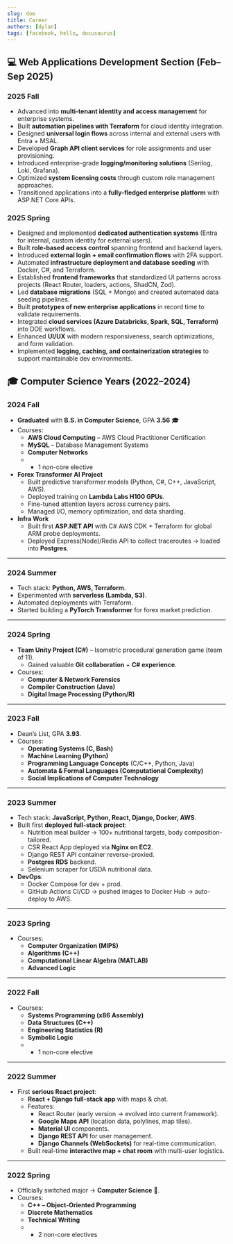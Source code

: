 ```yaml
---
slug: doe
title: Career
authors: [dylan]
tags: [facebook, hello, docusaurus]
---
```


## 💻 Web Applications Development Section (Feb–Sep 2025)

### 2025 Fall

- Advanced into **multi-tenant identity and access management** for enterprise systems.
- Built **automation pipelines with Terraform** for cloud identity integration.
- Designed **universal login flows** across internal and external users with Entra + MSAL.
- Developed **Graph API client services** for role assignments and user provisioning.
- Introduced enterprise-grade **logging/monitoring solutions** (Serilog, Loki, Grafana).
- Optimized **system licensing costs** through custom role management approaches.
- Transitioned applications into a **fully-fledged enterprise platform** with ASP.NET Core APIs.

### 2025 Spring

- Designed and implemented **dedicated authentication systems** (Entra for internal, custom identity for external users).
- Built **role-based access control** spanning frontend and backend layers.
- Introduced **external login + email confirmation flows** with 2FA support.
- Automated **infrastructure deployment and database seeding** with Docker, C#, and Terraform.
- Established **frontend frameworks** that standardized UI patterns across projects (React Router, loaders, actions, ShadCN, Zod).
- Led **database migrations** (SQL + Mongo) and created automated data seeding pipelines.
- Built **prototypes of new enterprise applications** in record time to validate requirements.
- Integrated **cloud services (Azure Databricks, Spark, SQL, Terraform)** into DOE workflows.
- Enhanced **UI/UX** with modern responsiveness, search optimizations, and form validation.
- Implemented **logging, caching, and containerization strategies** to support maintainable dev environments.

## 🎓 Computer Science Years (2022–2024)

### 2024 Fall

- **Graduated** with **B.S. in Computer Science**, GPA **3.56** 🎓
- Courses:
  - **AWS Cloud Computing** – AWS Cloud Practitioner Certification
  - **MySQL** – Database Management Systems
  - **Computer Networks**
  - - 1 non-core elective
- **Forex Transformer AI Project**
  - Built predictive transformer models (Python, C#, C++, JavaScript, AWS).
  - Deployed training on **Lambda Labs H100 GPUs**.
  - Fine-tuned attention layers across currency pairs.
  - Managed I/O, memory optimization, and data sharding.
- **Infra Work**
  - Built first **ASP.NET API** with C# AWS CDK + Terraform for global ARM probe deployments.
  - Deployed Express(Node)/Redis API to collect traceroutes → loaded into **Postgres**.

---

### 2024 Summer

- Tech stack: **Python, AWS, Terraform**.
- Experimented with **serverless (Lambda, S3)**.
- Automated deployments with Terraform.
- Started building a **PyTorch Transformer** for forex market prediction.

---

### 2024 Spring

- **Team Unity Project (C#)** – Isometric procedural generation game (team of 11).
  - Gained valuable **Git collaboration** + **C# experience**.
- Courses:
  - **Computer & Network Forensics**
  - **Compiler Construction (Java)**
  - **Digital Image Processing (Python/R)**

---

### 2023 Fall

- Dean’s List, GPA **3.93**.
- Courses:
  - **Operating Systems (C, Bash)**
  - **Machine Learning (Python)**
  - **Programming Language Concepts** (C/C++, Python, Java)
  - **Automata & Formal Languages (Computational Complexity)**
  - **Social Implications of Computer Technology**

---

### 2023 Summer

- Tech stack: **JavaScript, Python, React, Django, Docker, AWS**.
- Built first **deployed full-stack project**:
  - Nutrition meal builder → 100+ nutritional targets, body composition-tailored.
  - CSR React App deployed via **Nginx on EC2**.
  - Django REST API container reverse-proxied.
  - **Postgres RDS** backend.
  - Selenium scraper for USDA nutritional data.
- **DevOps**:
  - Docker Compose for dev + prod.
  - GitHub Actions CI/CD → pushed images to Docker Hub → auto-deploy to AWS.

---

### 2023 Spring

- Courses:
  - **Computer Organization (MIPS)**
  - **Algorithms (C++)**
  - **Computational Linear Algebra (MATLAB)**
  - **Advanced Logic**

---

### 2022 Fall

- Courses:
  - **Systems Programming (x86 Assembly)**
  - **Data Structures (C++)**
  - **Engineering Statistics (R)**
  - **Symbolic Logic**
  - - 1 non-core elective

---

### 2022 Summer

- First **serious React project**:
  - **React + Django full-stack app** with maps & chat.
  - Features:
    - React Router (early version → evolved into current framework).
    - **Google Maps API** (location data, polylines, map tiles).
    - **Material UI** components.
    - **Django REST API** for user management.
    - **Django Channels (WebSockets)** for real-time communication.
  - Built real-time **interactive map + chat room** with multi-user logistics.

---

### 2022 Spring

- Officially switched major → **Computer Science** 🎉.
- Courses:
  - **C++ – Object-Oriented Programming**
  - **Discrete Mathematics**
  - **Technical Writing**
  - - 2 non-core electives
